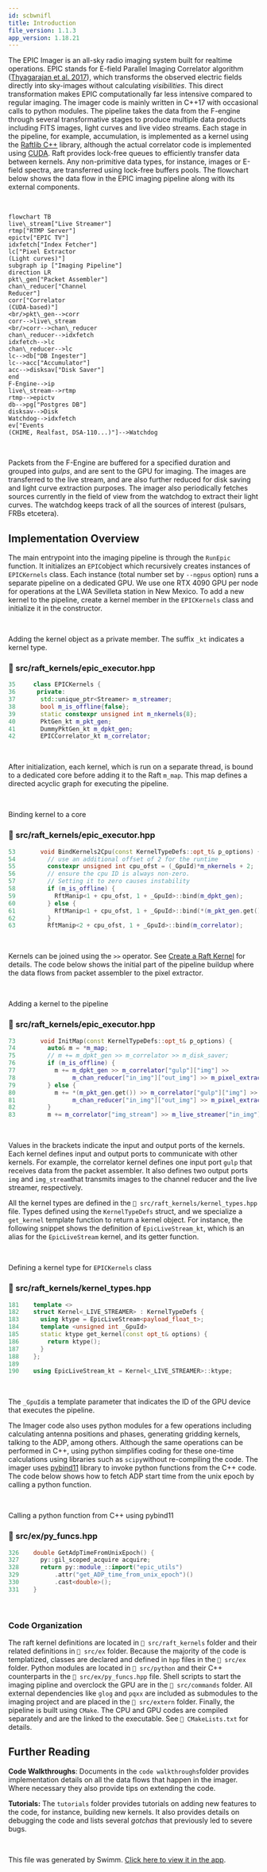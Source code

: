 ```yaml
---
id: scbwnifl
title: Introduction
file_version: 1.1.3
app_version: 1.18.21
---
```


The EPIC Imager is an all-sky radio imaging system built for realtime operations. EPIC stands for E-field Parallel Imaging Correlator algorithm ([Thyagarajan et al. 2017]([https://academic.oup.com/mnras/article/467/1/715/2917985](https://academic.oup.com/mnras/article/467/1/715/2917985))), which transforms the observed electric fields directly into sky-images without calculating _visibilities_. This direct transformation makes EPIC computationally far less intensive compared to regular imaging. The imager code is mainly written in C++17 with occasional calls to python modules. The pipeline takes the data from the F-engine through several transformative stages to produce multiple data products including FITS images, light curves and live video streams. Each stage in the pipeline, for example, accumulation, is implemented as a kernel using the [Raftlib C++](https://github.com/RaftLib/RaftLib) library, although the actual correlator code is implemented using [CUDA](https://developer.nvidia.com/cuda-toolkit). Raft provides lock-free queues to efficiently transfer data between kernels. Any non-primitive data types, for instance, images or E-field spectra, are transferred using lock-free buffers pools. The flowchart below shows the data flow in the EPIC imaging pipeline along with its external components.

<br/>

<!--MERMAID {width:100}-->
```mermaid
flowchart TB
live\_stream["Live Streamer"]
rtmp["RTMP Server"]
epictv["EPIC TV"]
idxfetch["Index Fetcher"]
lc["Pixel Extractor
(Light curves)"]
subgraph ip ["Imaging Pipeline"]
direction LR
pkt\_gen["Packet Assembler"]
chan\_reducer["Channel
Reducer"]
corr["Correlator
(CUDA-based)"]
<br/>pkt\_gen-->corr
corr-->live\_stream
<br/>corr-->chan\_reducer
chan\_reducer-->idxfetch
idxfetch-->lc
chan\_reducer-->lc
lc-->db["DB Ingester"]
lc-->acc["Accumulator"]
acc-->disksav["Disk Saver"]
end
F-Engine-->ip
live\_stream-->rtmp
rtmp-->epictv
db-->pg["Postgres DB"]
disksav-->Disk
Watchdog-->idxfetch
ev["Events
(CHIME, Realfast, DSA-110...)"]-->Watchdog

```
<!--MCONTENT {content: "flowchart TB<br/>\nlive\\_stream\\[\"Live Streamer\"\\]<br/>\nrtmp\\[\"RTMP Server\"\\]<br/>\nepictv\\[\"EPIC TV\"\\]<br/>\nidxfetch\\[\"Index Fetcher\"\\]<br/>\nlc\\[\"Pixel Extractor<br/>\n(Light curves)\"\\]<br/>\nsubgraph ip \\[\"Imaging Pipeline\"\\]<br/>\ndirection LR<br/>\npkt\\_gen\\[\"Packet Assembler\"\\]<br/>\nchan\\_reducer\\[\"Channel<br/>\nReducer\"\\]<br/>\ncorr\\[\"Correlator<br/>\n(CUDA-based)\"\\]<br/>\n<br/>pkt\\_gen\\-\\-\\>corr<br/>\ncorr\\-\\-\\>live\\_stream<br/>\n<br/>corr\\-\\-\\>chan\\_reducer<br/>\nchan\\_reducer\\-\\-\\>idxfetch<br/>\nidxfetch\\-\\-\\>lc<br/>\nchan\\_reducer\\-\\-\\>lc<br/>\nlc\\-\\-\\>db\\[\"DB Ingester\"\\]<br/>\nlc\\-\\-\\>acc\\[\"Accumulator\"\\]<br/>\nacc\\-\\-\\>disksav\\[\"Disk Saver\"\\]<br/>\nend<br/>\nF-Engine\\-\\-\\>ip<br/>\nlive\\_stream\\-\\-\\>rtmp<br/>\nrtmp\\-\\-\\>epictv<br/>\ndb\\-\\-\\>pg\\[\"Postgres DB\"\\]<br/>\ndisksav\\-\\-\\>Disk<br/>\nWatchdog\\-\\-\\>idxfetch<br/>\nev\\[\"Events<br/>\n(CHIME, Realfast, DSA-110...)\"\\]\\-\\-\\>Watchdog<br/>\n<br/>"} --->

<br/>

Packets from the F-Engine are buffered for a specified duration and grouped into _gulps_, and are sent to the GPU for imaging. The images are transferred to the live stream, and are also further reduced for disk saving and light curve extraction purposes. The imager also periodically fetches sources currently in the field of view from the watchdog to extract their light curves. The watchdog keeps track of all the sources of interest (pulsars, FRBs etcetera).

## Implementation Overview

The main entrypoint into the imaging pipeline is through the `RunEpic`<swm-token data-swm-token=":src/raft_kernels/epic_executor.hpp:144:2:2:`void RunEpic(int argc, char** argv) {`"/> function. It initializes an `EPIC`<swm-token data-swm-token=":src/raft_kernels/epic_executor.hpp:125:2:2:`class EPIC : public EPICKernels&lt;_nthGPU - 1&gt; {`"/>object which recursively creates instances of `EPICKernels`<swm-token data-swm-token=":src/raft_kernels/epic_executor.hpp:35:2:2:`class EPICKernels {`"/> class. Each instance (total number set by `--ngpus` option) runs a separate pipeline on a dedicated GPU. We use one RTX 4090 GPU per node for operations at the LWA Sevilleta station in New Mexico. To add a new kernel to the pipeline, create a kernel member in the `EPICKernels`<swm-token data-swm-token=":src/raft_kernels/epic_executor.hpp:35:2:2:`class EPICKernels {`"/> class and initialize it in the constructor.

<br/>

Adding the kernel object as a private member. The suffix `_kt` indicates a kernel type.
<!-- NOTE-swimm-snippet: the lines below link your snippet to Swimm -->
### 📄 src/raft_kernels/epic_executor.hpp
```c++
35     class EPICKernels {
36      private:
37       std::unique_ptr<Streamer> m_streamer;
38       bool m_is_offline{false};
39       static constexpr unsigned int m_nkernels{8};
40       PktGen_kt m_pkt_gen;
41       DummyPktGen_kt m_dpkt_gen;
42       EPICCorrelator_kt m_correlator;
```

<br/>

After initialization, each kernel, which is run on a separate thread, is bound to a dedicated core before adding it to the Raft `m_map`<swm-token data-swm-token=":src/raft_kernels/epic_executor.hpp:52:6:6:`  raft::map* m_map;`"/>. This map defines a directed acyclic graph for executing the pipeline.

<br/>

Binding kernel to a core
<!-- NOTE-swimm-snippet: the lines below link your snippet to Swimm -->
### 📄 src/raft_kernels/epic_executor.hpp
```c++
53       void BindKernels2Cpu(const KernelTypeDefs::opt_t& p_options) {
54         // use an additional offset of 2 for the runtime
55         constexpr unsigned int cpu_ofst = (_GpuId)*m_nkernels + 2;
56         // ensure the cpu ID is always non-zero.
57         // Setting it to zero causes instability
58         if (m_is_offline) {
59           RftManip<1 + cpu_ofst, 1 + _GpuId>::bind(m_dpkt_gen);
60         } else {
61           RftManip<1 + cpu_ofst, 1 + _GpuId>::bind(*(m_pkt_gen.get()));
62         }
63         RftManip<2 + cpu_ofst, 1 + _GpuId>::bind(m_correlator);
```

<br/>

Kernels can be joined using the `>>` operator. See [Create a Raft Kernel](create-a-raft-kernel.hr4rzvt1.sw.md) for details. The code below shows the initial part of the pipeline buildup where the data flows from packet assembler to the pixel extractor.

<br/>

Adding a kernel to the pipeline
<!-- NOTE-swimm-snippet: the lines below link your snippet to Swimm -->
### 📄 src/raft_kernels/epic_executor.hpp
```c++
73       void InitMap(const KernelTypeDefs::opt_t& p_options) {
74         auto& m = *m_map;
75         // m += m_dpkt_gen >> m_correlator >> m_disk_saver;
76         if (m_is_offline) {
77           m += m_dpkt_gen >> m_correlator["gulp"]["img"] >>
78                m_chan_reducer["in_img"]["out_img"] >> m_pixel_extractor["in_img"];
79         } else {
80           m += *(m_pkt_gen.get()) >> m_correlator["gulp"]["img"] >>
81                m_chan_reducer["in_img"]["out_img"] >> m_pixel_extractor["in_img"];
82         }
83         m += m_correlator["img_stream"] >> m_live_streamer["in_img"];
```

<br/>

Values in the brackets indicate the input and output ports of the kernels. Each kernel defines input and output ports to communicate with other kernels. For example, the correlator kernel defines one input port `gulp` that receives data from the packet assembler. It also defines two output ports `img` and `img_stream`that transmits images to the channel reducer and the live streamer, respectively.

All the kernel types are defined in the `📄 src/raft_kernels/kernel_types.hpp` file. Types defined using the `KernelTypeDefs`<swm-token data-swm-token=":src/raft_kernels/kernel_types.hpp:63:2:2:`struct KernelTypeDefs {`"/> struct, and we specialize a `get_kernel`<swm-token data-swm-token=":src/raft_kernels/kernel_types.hpp:82:3:3:`  ktype get_kernel();`"/> template function to return a kernel object. For instance, the following snippet shows the definition of `EpicLiveStream_kt`<swm-token data-swm-token=":src/raft_kernels/kernel_types.hpp:190:2:2:`using EpicLiveStream_kt = Kernel&lt;_LIVE_STREAMER&gt;::ktype;`"/>, which is an alias for the `EpicLiveStream`<swm-token data-swm-token=":src/raft_kernels/epic_live_streamer.hpp:40:2:2:`class EpicLiveStream : public raft::kernel {`"/> kernel, and its getter function.

<br/>

Defining a kernel type for `EPICKernels`<swm-token data-swm-token=":src/raft_kernels/epic_executor.hpp:35:2:2:`class EPICKernels {`"/> class
<!-- NOTE-swimm-snippet: the lines below link your snippet to Swimm -->
### 📄 src/raft_kernels/kernel_types.hpp
```c++
181    template <>
182    struct Kernel<_LIVE_STREAMER> : KernelTypeDefs {
183      using ktype = EpicLiveStream<payload_float_t>;
184      template <unsigned int _GpuId>
185      static ktype get_kernel(const opt_t& options) {
186        return ktype();
187      }
188    };
189    
190    using EpicLiveStream_kt = Kernel<_LIVE_STREAMER>::ktype;
```

<br/>

The `_GpuId`is a template parameter that indicates the ID of the GPU device that executes the pipeline.

The Imager code also uses python modules for a few operations including calculating antenna positions and phases, generating gridding kernels, talking to the ADP, among others. Although the same operations can be performed in C++, using python simplifies coding for these one-time calculations using libraries such as `scipy`without re-compiling the code. The imager uses [pybind11](https://github.com/pybind/pybind11) library to invoke python functions from the C++ code. The code below shows how to fetch ADP start time from the unix epoch by calling a python function.

<br/>

Calling a python function from C++ using pybind11
<!-- NOTE-swimm-snippet: the lines below link your snippet to Swimm -->
### 📄 src/ex/py_funcs.hpp
```c++
326    double GetAdpTimeFromUnixEpoch() {
327      py::gil_scoped_acquire acquire;
328      return py::module_::import("epic_utils")
329          .attr("get_ADP_time_from_unix_epoch")()
330          .cast<double>();
331    }
```

<br/>

### Code Organization

The raft kernel definitions are located in `📄 src/raft_kernels` folder and their related definitions in `📄 src/ex` folder. Because the majority of the code is templatized, classes are declared and defined in `hpp` files in the `📄 src/ex` folder. Python modules are located in `📄 src/python` and their C++ counterparts in the `📄 src/ex/py_funcs.hpp` file. Shell scripts to start the imaging pipline and overclock the GPU are in the `📄 src/commands` folder. All external dependencies like `glog` and `pqxx` are included as submodules to the imaging project and are placed in the `📄 src/extern` folder. Finally, the pipeline is built using `CMake`. The CPU and GPU codes are compiled separately and are the linked to the executable. See `📄 CMakeLists.txt` for details.

## Further Reading

**Code Walkthroughs**: Documents in the `code walkthroughs`folder provides implementation details on all the data flows that happen in the imager. Where necessary they also provide tips on extending the code.

**Tutorials:** The `tutorials` folder provides tutorials on adding new features to the code, for instance, building new kernels. It also provides details on debugging the code and lists several _gotchas_ that previously led to severe bugs.

<br/>

This file was generated by Swimm. [Click here to view it in the app](https://app.swimm.io/repos/Z2l0aHViJTNBJTNBTFdBX0VQSUMlM0ElM0FlcGljLWFzdHJvbm9teQ==/docs/scbwnifl).
